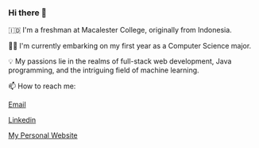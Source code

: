 ### Hi there 👋

🇮🇩 I'm a freshman at Macalester College, originally from Indonesia.

🧑‍🎓 I'm currently embarking on my first year as a Computer Science major.

💡 My passions lie in the realms of full-stack web development, Java programming, and the intriguing field of machine learning.

📫 How to reach me: 

[Email](josephrama1510@gmail.com)

[Linkedin](https://www.linkedin.com/in/joseph-saputra-46196a2a6/)

[My Personal Website](josephsaputra.com)
